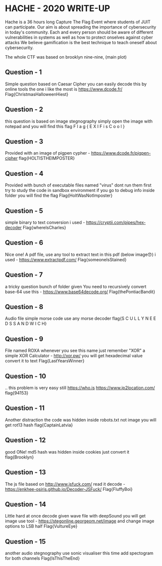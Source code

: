 # HACHE - 2020 WRITE-UP
Hache is a 36 hours long Capture The Flag Event where students of JUIT can participate.
Our aim is about spreading the importance of cybersecurity in today's community. Each and every person should be aware of different vulnerabilities in systems as well as how to protect onselves against cyber attacks We believe gamification is the best technique to teach oneself about cybersecurity.

The whole CTF was based on brooklyn nine-nine, (main plot)

## Question - 1 
Simple question based on Caesar Cipher
you can easily decode this by online tools the one i like the most is https://www.dcode.fr/
Flag{ChristmasHalloweenHiest}

## Question - 2
this question is based on image stegnography
simply open the image with notepad and you will find this flag
F l a g { E X I F i s C o o l }

## Question - 3
Provided with an image of pigpen cypher - https://www.dcode.fr/pigpen-cipher
flag{HOLTISTHEIMPOSTER}

## Question - 4
Provided with bunch of executable files named "virus" dont run them first try to study the code in sandbox environment 
if you go to debug info inside folder you will find the flag
Flag{HoltWasNotImposter}

## Question - 5
simple binary to text conversion 
i used - https://cryptii.com/pipes/hex-decoder
Flag{whereIsCharles}

## Question - 6 
Nice one! A pdf file, use any tool to extract text in this pdf (below image😙) 
i used - https://www.extractpdf.com/
Flag{someoneIsStained}

## Question - 7
a tricky question bunch of folder given 
You need to recursively convert base-64 use this - https://www.base64decode.org/
Flag{thePontiacBandit}

## Question - 8
Audio file simple morse code 
use any morse decoder 
flag{S C U L L Y N E E D S S A N D W I C H}

## Question - 9
File named ROXA whenever you see this name just remember "XOR"
a simple XOR Calculator - http://xor.pw/ 
you will get hexadecimal  value convert it to text 
Flag{LastYearsWinner}

## Question - 10
.. this problem is very easy still
https://who.is
https://www.ip2location.com/
flag{94153}

## Question - 11
Another distraction the code was hidden inside robots.txt not image 
you will get rot13 hash
flag{CaptainLatvia}

## Question - 12
good ONe! md5 hash was hidden inside cookies
just convert it 
flag{Brooklyn}

## Question - 13
The js file based on http://www.jsfuck.com/ read it 
decode - https://enkhee-osiris.github.io/Decoder-JSFuck/
Flag{FluffyBoi}
## Question - 14
Little hard at once 
decode given wave file with deepSound 
you will get image use tool - https://stegonline.georgeom.net/image and change image options to LSB half 
Flag{VultureEye}
## Question - 15
another audio stegnography 
use sonic visualiser this time add spectogram for both channels
Flag{IsThisTheEnd}
